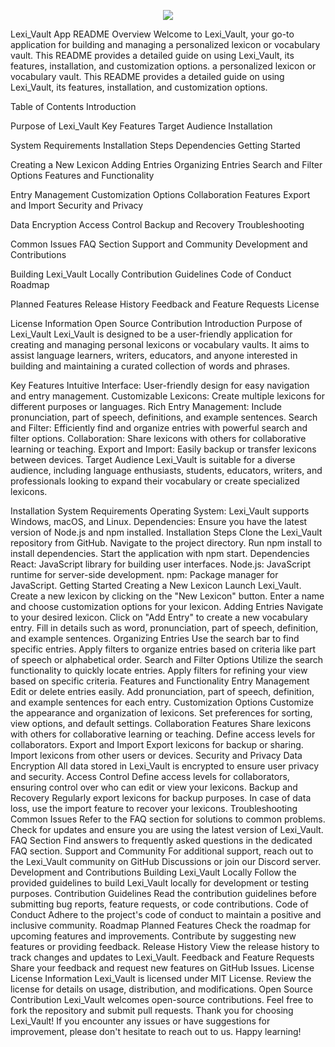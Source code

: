 <div align="center">

<p>

<img src="https://github.com/omotomiwa26/Lexi_Vault/blob/frontend/lexi_vault.png"/>

</p>

</div>
Lexi_Vault App README Overview Welcome to Lexi_Vault, your go-to application for building and managing a personalized lexicon or vocabulary vault. This README provides a detailed guide on using Lexi_Vault, its features, installation, and customization options.
a personalized lexicon or vocabulary vault. This README provides a detailed guide on using Lexi_Vault, its features, installation, and customization options.

Table of Contents
Introduction

Purpose of Lexi_Vault
Key Features
Target Audience
Installation

System Requirements
Installation Steps
Dependencies
Getting Started

Creating a New Lexicon
Adding Entries
Organizing Entries
Search and Filter Options
Features and Functionality

Entry Management
Customization Options
Collaboration Features
Export and Import
Security and Privacy

Data Encryption
Access Control
Backup and Recovery
Troubleshooting

Common Issues
FAQ Section
Support and Community
Development and Contributions

Building Lexi_Vault Locally
Contribution Guidelines
Code of Conduct
Roadmap

Planned Features
Release History
Feedback and Feature Requests
License

License Information
Open Source Contribution
Introduction
Purpose of Lexi_Vault
Lexi_Vault is designed to be a user-friendly application for creating and managing personal lexicons or vocabulary vaults. It aims to assist language learners, writers, educators, and anyone interested in building and maintaining a curated collection of words and phrases.

Key Features
Intuitive Interface: User-friendly design for easy navigation and entry management.
Customizable Lexicons: Create multiple lexicons for different purposes or languages.
Rich Entry Management: Include pronunciation, part of speech, definitions, and example sentences.
Search and Filter: Efficiently find and organize entries with powerful search and filter options.
Collaboration: Share lexicons with others for collaborative learning or teaching.
Export and Import: Easily backup or transfer lexicons between devices.
Target Audience
Lexi_Vault is suitable for a diverse audience, including language enthusiasts, students, educators, writers, and professionals looking to expand their vocabulary or create specialized lexicons.

Installation
System Requirements
Operating System: Lexi_Vault supports Windows, macOS, and Linux.
Dependencies: Ensure you have the latest version of Node.js and npm installed.
Installation Steps
Clone the Lexi_Vault repository from GitHub.
Navigate to the project directory.
Run npm install to install dependencies.
Start the application with npm start.
Dependencies
React: JavaScript library for building user interfaces.
Node.js: JavaScript runtime for server-side development.
npm: Package manager for JavaScript.
Getting Started
Creating a New Lexicon
Launch Lexi_Vault.
Create a new lexicon by clicking on the "New Lexicon" button.
Enter a name and choose customization options for your lexicon.
Adding Entries
Navigate to your desired lexicon.
Click on "Add Entry" to create a new vocabulary entry.
Fill in details such as word, pronunciation, part of speech, definition, and example sentences.
Organizing Entries
Use the search bar to find specific entries.
Apply filters to organize entries based on criteria like part of speech or alphabetical order.
Search and Filter Options
Utilize the search functionality to quickly locate entries.
Apply filters for refining your view based on specific criteria.
Features and Functionality
Entry Management
Edit or delete entries easily.
Add pronunciation, part of speech, definition, and example sentences for each entry.
Customization Options
Customize the appearance and organization of lexicons.
Set preferences for sorting, view options, and default settings.
Collaboration Features
Share lexicons with others for collaborative learning or teaching.
Define access levels for collaborators.
Export and Import
Export lexicons for backup or sharing.
Import lexicons from other users or devices.
Security and Privacy
Data Encryption
All data stored in Lexi_Vault is encrypted to ensure user privacy and security.
Access Control
Define access levels for collaborators, ensuring control over who can edit or view your lexicons.
Backup and Recovery
Regularly export lexicons for backup purposes.
In case of data loss, use the import feature to recover your lexicons.
Troubleshooting
Common Issues
Refer to the FAQ section for solutions to common problems.
Check for updates and ensure you are using the latest version of Lexi_Vault.
FAQ Section
Find answers to frequently asked questions in the dedicated FAQ section.
Support and Community
For additional support, reach out to the Lexi_Vault community on GitHub Discussions or join our Discord server.
Development and Contributions
Building Lexi_Vault Locally
Follow the provided guidelines to build Lexi_Vault locally for development or testing purposes.
Contribution Guidelines
Read the contribution guidelines before submitting bug reports, feature requests, or code contributions.
Code of Conduct
Adhere to the project's code of conduct to maintain a positive and inclusive community.
Roadmap
Planned Features
Check the roadmap for upcoming features and improvements.
Contribute by suggesting new features or providing feedback.
Release History
View the release history to track changes and updates to Lexi_Vault.
Feedback and Feature Requests
Share your feedback and request new features on GitHub Issues.
License
License Information
Lexi_Vault is licensed under MIT License.
Review the license for details on usage, distribution, and modifications.
Open Source Contribution
Lexi_Vault welcomes open-source contributions. Feel free to fork the repository and submit pull requests.
Thank you for choosing Lexi_Vault! If you encounter any issues or have suggestions for improvement, please don't hesitate to reach out to us. Happy learning!
